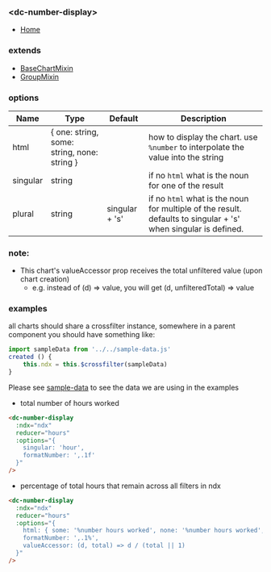 ### \<dc-number-display>
- [Home]('https://github.com/geodav-tech/vue-dcjs#available-components')

### extends
- [BaseChartMixin](../../mixins#base-chart)
- [GroupMixin](../../mixins/#group)

### options
| Name | Type | Default | Description |
| --- | --- | --- | --- |
| html | { one: string, some: string, none: string } | | how to display the chart. use `%number` to interpolate the value into the string |
| singular | string | | if no `html` what is the noun for one of the result |
| plural | string | singular + 's' | if no `html` what is the noun for multiple of the result. defaults to singular + 's' when singular is defined. |

### note:
- This chart's valueAccessor prop receives the total unfiltered value (upon chart creation)
	- e.g. instead of (d) => value, you will get (d, unfilteredTotal) => value

### examples
all charts should share a crossfilter instance, somewhere in a parent component you should have something like:
```javascript
import sampleData from '../../sample-data.js'
created () {
	this.ndx = this.$crossfilter(sampleData)
}
```
Please see [sample-data](../../sample-data.js) to see the data we are using in the examples

- total number of hours worked
```html
<dc-number-display
  :ndx="ndx"
  reducer="hours"
  :options="{
    singular: 'hour',
    formatNumber: ',.1f'
  }"
/>
```

- percentage of total hours that remain across all filters in ndx
```html
<dc-number-display
  :ndx="ndx"
  reducer="hours"
  :options="{
    html: { some: '%number hours worked', none: '%number hours worked', one: '%number hours worked' },
    formatNumber: ',.1%',
    valueAccessor: (d, total) => d / (total || 1)
  }"
/>
```


